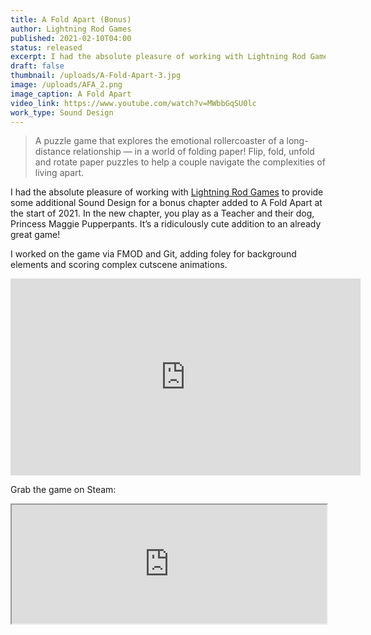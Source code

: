 ```yaml
---
title: A Fold Apart (Bonus)
author: Lightning Rod Games
published: 2021-02-10T04:00
status: released
excerpt: I had the absolute pleasure of working with Lightning Rod Games to provide some additional Sound Design for a bonus chapter added to their game, A Fold Apart
draft: false
thumbnail: /uploads/A-Fold-Apart-3.jpg
image: /uploads/AFA_2.png
image_caption: A Fold Apart
video_link: https://www.youtube.com/watch?v=MWbbGqSU0lc
work_type: Sound Design
---
```

> A puzzle game that explores the emotional rollercoaster of a long-distance relationship — in a world of folding paper! Flip, fold, unfold and rotate paper puzzles to help a couple navigate the complexities of living apart.

I had the absolute pleasure of working with [Lightning Rod Games](https://lightningrodgames.com/a-fold-apart/) to provide some additional Sound Design for a bonus chapter added to A Fold Apart at the start of 2021. In the new chapter, you play as a Teacher and their dog, Princess Maggie Pupperpants. It’s a ridiculously cute addition to an already great game!

I worked on the game via FMOD and Git, adding foley for background elements and scoring complex cutscene animations.

<iframe width="560" height="315" src="https://www.youtube-nocookie.com/embed/MWbbGqSU0lc?si=otYpEY-WQTHaO7mg" title="YouTube video player" frameborder="0" allow="accelerometer; autoplay; clipboard-write; encrypted-media; gyroscope; picture-in-picture; web-share" referrerpolicy="strict-origin-when-cross-origin" allowfullscreen></iframe>

Grab the game on Steam:

<iframe style="max-width: 100%;" data-mce-fragment="1" src="https://store.steampowered.com/widget/451310/" loading="lazy" width="646" height="190"></iframe>